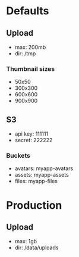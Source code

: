 # Defaults

## Upload

- max: 200mb
- dir: /tmp

### Thumbnail sizes

- 50x50
- 300x300
- 600x600
- 900x900

## S3

- api key: 111111
- secret: 222222

### Buckets

- avatars: myapp-avatars
- assets: myapp-assets
- files: myapp-files

# Production

## Upload

- max: 1gb
- dir: /data/uploads
